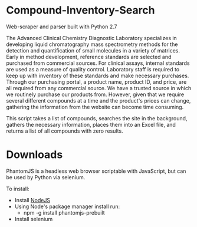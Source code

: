 # Compound-Inventory-Search

Web-scraper and parser built with Python 2.7

The Advanced Clinical Chemistry Diagnostic Laboratory specializes in developing liquid chromatography mass spectrometry methods for the detection and quantification of small molecules in a variety of matrices. Early in method development, reference standards are selected and purchased from commercial sources. For clinical assays, internal standards are used as a measure of quality control. Laboratory staff is required to keep up with inventory of these standards and make necessary purchases. Through our purchasing portal, a product name, product ID, and price, are all required from any commercial source. We have a trusted source in which we routinely purchase our products from. However, given that we require several different compounds at a time and the product's prices can change, gathering the information from the website can become time consuming. 

This script takes a list of compounds, searches the site in the background, gathers the necessary information, places them into an Excel file, and returns a list of all compounds with zero results. 

# Downloads
PhantomJS is a headless web browser scriptable with JavaScript, but can be used by Python via selenium.

To install:
- Install [NodeJS](https://nodejs.org/en/) 
- Using Node's package manager install run:
  - npm -g install phantomjs-prebuilt
- Install selenium
